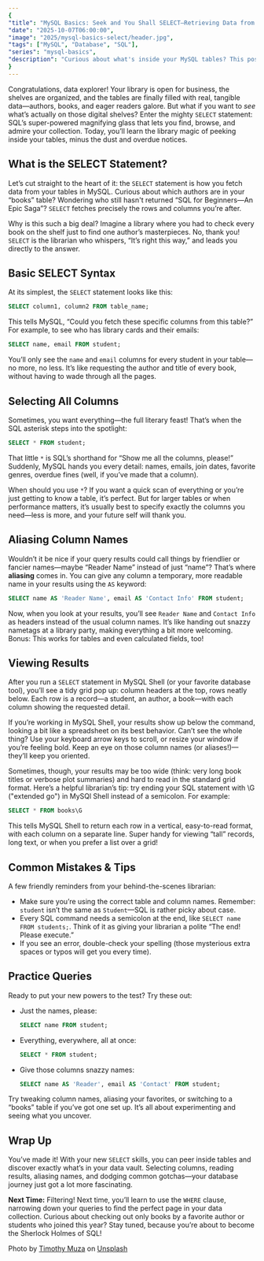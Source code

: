 ```yaml
---
{
"title": "MySQL Basics: Seek and You Shall SELECT—Retrieving Data from Your Tables",
"date": "2025-10-07T06:00:00",
"image": "2025/mysql-basics-select/header.jpg",
"tags": ["MySQL", "Database", "SQL"],
"series": "mysql-basics",
"description": "Curious about what's inside your MySQL tables? This post introduces beginners to the SELECT statement, using friendly library metaphors, approachable SQL examples, and helpful tips—including how to alias column names. Get ready to start exploring your data with confidence!"
}
---
```

Congratulations, data explorer! Your library is open for business, the shelves are organized, and the tables are finally filled with real, tangible data—authors, books, and eager readers galore. But what if you want to *see* what’s actually on those digital shelves? Enter the mighty `SELECT` statement: SQL’s super-powered magnifying glass that lets you find, browse, and admire your collection. Today, you’ll learn the library magic of peeking inside your tables, minus the dust and overdue notices.

## What is the SELECT Statement?

Let’s cut straight to the heart of it: the `SELECT` statement is how you fetch data from your tables in MySQL. Curious about which authors are in your “books” table? Wondering who still hasn't returned “SQL for Beginners—An Epic Saga”? `SELECT` fetches precisely the rows and columns you’re after.

Why is this such a big deal? Imagine a library where you had to check every book on the shelf just to find one author’s masterpieces. No, thank you! `SELECT` is the librarian who whispers, “It’s right this way,” and leads you directly to the answer.

## Basic SELECT Syntax

At its simplest, the `SELECT` statement looks like this:  
```sql
SELECT column1, column2 FROM table_name;
```

This tells MySQL, “Could you fetch these specific columns from this table?” For example, to see who has library cards and their emails:  
```sql
SELECT name, email FROM student;
```

You’ll only see the `name` and `email` columns for every student in your table—no more, no less. It’s like requesting the author and title of every book, without having to wade through all the pages.

## Selecting All Columns

Sometimes, you want everything—the full literary feast! That’s when the SQL asterisk steps into the spotlight:

```sql
SELECT * FROM student;
```

That little `*` is SQL’s shorthand for “Show me all the columns, please!” Suddenly, MySQL hands you every detail: names, emails, join dates, favorite genres, overdue fines (well, if you’ve made that a column).

When should you use `*`? If you want a quick scan of everything or you’re just getting to know a table, it’s perfect. But for larger tables or when performance matters, it’s usually best to specify exactly the columns you need—less is more, and your future self will thank you.

## Aliasing Column Names

Wouldn’t it be nice if your query results could call things by friendlier or fancier names—maybe “Reader Name” instead of just “name”? That’s where **aliasing** comes in. You can give any column a temporary, more readable name in your results using the `AS` keyword:

```sql
SELECT name AS 'Reader Name', email AS 'Contact Info' FROM student;
```

Now, when you look at your results, you’ll see `Reader Name` and `Contact Info` as headers instead of the usual column names. It’s like handing out snazzy nametags at a library party, making everything a bit more welcoming. Bonus: This works for tables and even calculated fields, too!

## Viewing Results

After you run a `SELECT` statement in MySQL Shell (or your favorite database tool), you’ll see a tidy grid pop up: column headers at the top, rows neatly below. Each row is a record—a student, an author, a book—with each column showing the requested detail.

If you’re working in MySQL Shell, your results show up below the command, looking a bit like a spreadsheet on its best behavior. Can’t see the whole thing? Use your keyboard arrow keys to scroll, or resize your window if you’re feeling bold. Keep an eye on those column names (or aliases!)—they’ll keep you oriented.

Sometimes, though, your results may be too wide (think: very long book titles or verbose plot summaries) and hard to read in the standard grid format. Here’s a helpful librarian’s tip: try ending your SQL statement with \G ("extended go") in MySQl Shell instead of a semicolon. For example:

```sql
SELECT * FROM books\G
```

This tells MySQL Shell to return each row in a vertical, easy-to-read format, with each column on a separate line. Super handy for viewing “tall” records, long text, or when you prefer a list over a grid!

## Common Mistakes & Tips

A few friendly reminders from your behind-the-scenes librarian:

- Make sure you’re using the correct table and column names. Remember: ``student`` isn’t the same as ``Student``—SQL is rather picky about case.
- Every SQL command needs a semicolon at the end, like `SELECT name FROM students;`. Think of it as giving your librarian a polite “The end! Please execute.”
- If you see an error, double-check your spelling (those mysterious extra spaces or typos will get you every time).

## Practice Queries

Ready to put your new powers to the test? Try these out:

- Just the names, please:  
  ```sql
  SELECT name FROM student;
  ```
- Everything, everywhere, all at once:  
  ```sql
  SELECT * FROM student;
  ```
- Give those columns snazzy names:  
  ```sql
  SELECT name AS 'Reader', email AS 'Contact' FROM student;
  ```

Try tweaking column names, aliasing your favorites, or switching to a “books” table if you’ve got one set up. It’s all about experimenting and seeing what you uncover.

## Wrap Up

You’ve made it! With your new `SELECT` skills, you can peer inside tables and discover exactly what’s in your data vault. Selecting columns, reading results, aliasing names, and dodging common gotchas—your database journey just got a lot more fascinating.

**Next Time:** Filtering! Next time, you’ll learn to use the `WHERE` clause, narrowing down your queries to find the perfect page in your data collection. Curious about checking out only books by a favorite author or students who joined this year? Stay tuned, because you’re about to become the Sherlock Holmes of SQL!

Photo by <a href="https://unsplash.com/@timothymuza?utm_content=creditCopyText&utm_medium=referral&utm_source=unsplash">Timothy Muza</a> on <a href="https://unsplash.com/photos/selective-focus-photography-of-person-pointing-at-tablet-computer-6VjPmyMj5KM?utm_content=creditCopyText&utm_medium=referral&utm_source=unsplash">Unsplash</a>
      